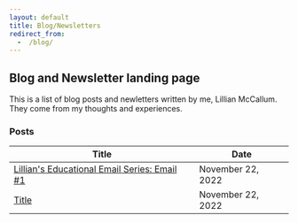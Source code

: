```yaml
---
layout: default
title: Blog/Newsletters
redirect_from:
  -  /blog/
---
```


## Blog and Newsletter landing page

This is a list of blog posts and newletters written by me, Lillian McCallum. They come from my thoughts and experiences.

### Posts

| Title | Date |
| ----------------------------------- | ------------ |
| [Lillian's Educational Email Series: Email #1](blogpost1.html) | November 22, 2022 |
| [Title](Title.html) | November 22, 2022 |
